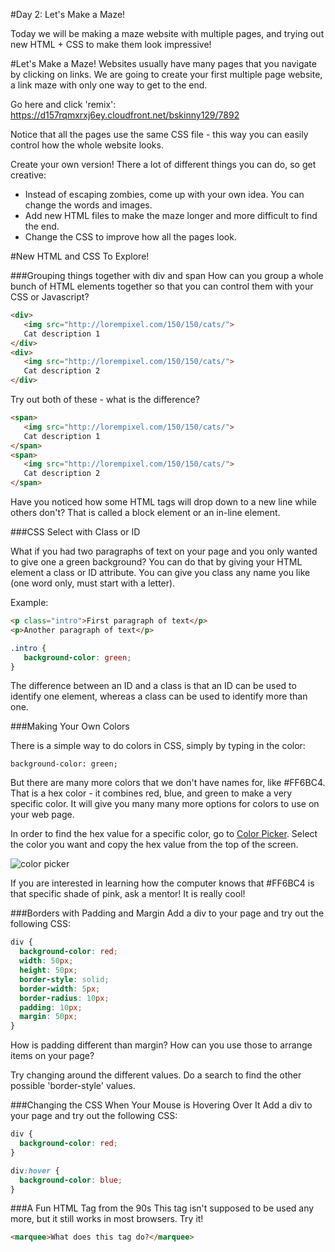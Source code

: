 #Day 2: Let's Make a Maze!

Today we will be making a maze website with multiple pages, and trying out new HTML + CSS to make them look impressive!

#Let's Make a Maze!
Websites usually have many pages that you navigate by clicking on links. We are going to create your first multiple page website, a link maze with only one way to get to the end.

Go here and click 'remix': https://d157rqmxrxj6ey.cloudfront.net/bskinny129/7892

Notice that all the pages use the same CSS file - this way you can easily control how the whole website looks.

Create your own version! There a lot of different things you can do, so get creative:
* Instead of escaping zombies, come up with your own idea. You can change the words and images.
* Add new HTML files to make the maze longer and more difficult to find the end.
* Change the CSS to improve how all the pages look.

#New HTML and CSS To Explore!

###Grouping things together with div and span
How can you group a whole bunch of HTML elements together so that you can control them with your CSS or Javascript? 

```html
<div>
   <img src="http://lorempixel.com/150/150/cats/">
   Cat description 1
</div>
<div>
   <img src="http://lorempixel.com/150/150/cats/">
   Cat description 2
</div>
```

Try out both of these - what is the difference?

```html
<span>
   <img src="http://lorempixel.com/150/150/cats/">
   Cat description 1
</span>
<span>
   <img src="http://lorempixel.com/150/150/cats/">
   Cat description 2
</span>
```

Have you noticed how some HTML tags will drop down to a new line while others don't? That is called a block element or an in-line element.

###CSS Select with Class or ID

What if you had two paragraphs of text on your page and you only wanted to give one a green background? You can do that by giving your HTML element a class or ID attribute. You can give you class any name you like (one word only, must start with a letter).

Example: 
```html
<p class="intro">First paragraph of text</p>
<p>Another paragraph of text</p>
```
```css
.intro {
   background-color: green;
}
```

The difference between an ID and a class is that an ID can be used to identify one element, whereas a class can be used to identify more than one.

###Making Your Own Colors

There is a simple way to do colors in CSS, simply by typing in the color:

```background-color: green;```

But there are many more colors that we don't have names for, like #FF6BC4. That is a hex color - it combines red, blue, and green to make a very specific color. It will give you many many more options for colors to use on your web page.

In order to find the hex value for a specific color, go to [Color Picker](http://colorpicker.com/). Select the color you want and copy the hex value from the top of the screen.

![color picker](https://raw.githubusercontent.com/CoderDojoSV/Medallia-Web-Workshop/master/color%20picker2.png)

If you are interested in learning how the computer knows that #FF6BC4 is that specific shade of pink, ask a mentor! It is really cool!


###Borders with Padding and Margin
Add a div to your page and try out the following CSS:

```css
div {
  background-color: red;
  width: 50px;
  height: 50px;
  border-style: solid;
  border-width: 5px;
  border-radius: 10px;
  padding: 10px;
  margin: 50px;
}
```

How is padding different than margin? How can you use those to arrange items on your page?

Try changing around the different values. Do a search to find the other possible 'border-style' values. 

###Changing the CSS When Your Mouse is Hovering Over It
Add a div to your page and try out the following CSS:

```css
div {
  background-color: red;
}

div:hover {
  background-color: blue;
}
```

###A Fun HTML Tag from the 90s
This tag isn't supposed to be used any more, but it still works in most browsers. Try it!

```html
<marquee>What does this tag do?</marquee>
```

